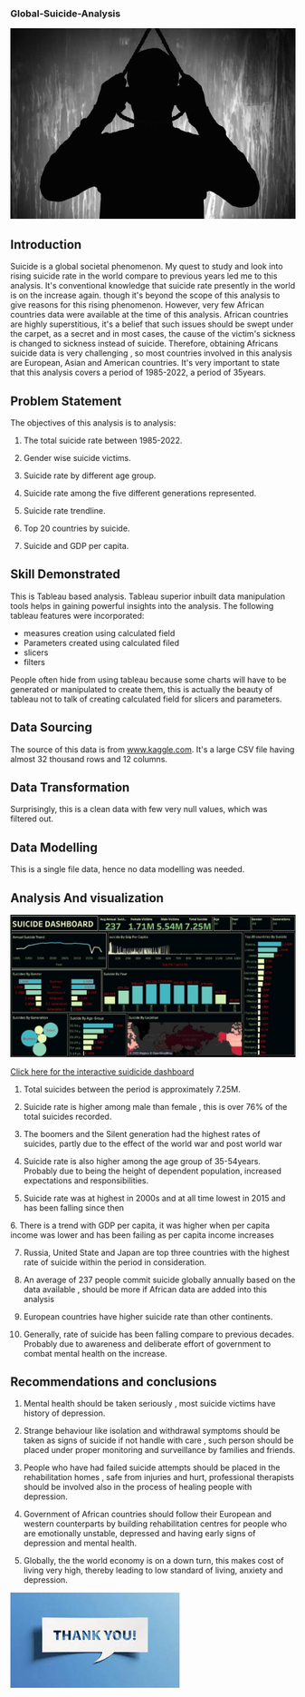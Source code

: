 ### Global-Suicide-Analysis

![](newsuicide.jpg)

## Introduction

Suicide is a global societal phenomenon. My quest to study and look into rising suicide rate in the world compare to previous years led me to this analysis. It's conventional knowledge that suicide rate presently in the world is on the increase again. though it's beyond the scope of this analysis to give reasons for this rising phenomenon. However, very few African countries data were available at the time of this analysis. African countries are highly superstitious, it's a belief that such issues should be swept under the carpet, as a secret and in most cases, the cause of the victim's sickness is changed to sickness instead of suicide. Therefore, obtaining Africans suicide data is very challenging , so most countries involved in this analysis are European, Asian and American countries. It's very important to state that this analysis covers a period of 1985-2022, a period of 35years. 

## Problem Statement

The objectives of this analysis is to analysis:

1. The total suicide rate between 1985-2022.

2. Gender wise suicide victims.

3. Suicide rate by different age group.

4. Suicide rate among the five different generations represented.

5. Suicide rate trendline.

6. Top 20 countries by suicide.

7. Suicide and GDP per capita.

## Skill Demonstrated

This is Tableau based analysis. Tableau superior inbuilt data manipulation tools helps in gaining powerful insights into the analysis. The following tableau  features were incorporated:
- measures creation using calculated field
- Parameters created using calculated filed
- slicers
- filters

People often hide from using tableau because some charts will have to be generated or manipulated to create them, this is actually the beauty of tableau not to talk of creating calculated field for slicers and parameters. 

## Data Sourcing

The source of this data is from www.kaggle.com. It's a large CSV file having almost 32 thousand rows and 12 columns. 

## Data Transformation 

Surprisingly, this is a clean data with few very null values, which was filtered out. 

## Data Modelling
This is a single file data, hence no data modelling was needed.

## Analysis And visualization 

![](DASHBOARD.jpg)

[Click here for the interactive suidicide dashboard](https://public.tableau.com/app/profile/joseph.adedayo/viz/SuicideAnalyticalDashboard/Dashboard1)

1. Total suicides between the period is approximately 7.25M.

2. Suicide rate is higher among male than female , this is over 76% of the total suicides recorded.

3. The boomers and the Silent generation had the highest rates of suicides, partly due to the effect of the world war and post world war

4. Suicide rate is also higher among the age group of 35-54years. Probably due to being the height of dependent population, increased expectations and responsibilities.

5. Suicide rate was at highest in 2000s and at all time lowest in 2015 and has been falling since then 

6. There is a trend with GDP per capita, it was higher when per capita income was lower and has been failing as per capita income increases

7. Russia, United State and Japan are top three countries with the highest rate of suicide within the period in consideration.

8. An average of 237 people commit suicide globally annually based on the data available , should be more if African data are added into this analysis

9. European countries have higher suicide rate than other continents.

10. Generally, rate of suicide has been falling compare to previous decades. Probably due to awareness and deliberate effort of government to combat mental health on the increase.


## Recommendations and conclusions 

1. Mental health should be taken seriously , most suicide victims have history of depression.

2. Strange behaviour like isolation and withdrawal symptoms should be taken as signs of suicide if not handle with care , such person should be placed under proper monitoring and surveillance by families and friends.

3. People who have had failed suicide attempts should be placed in the rehabilitation homes , safe from injuries and hurt, professional therapists should be involved also in the process of healing people with depression.

3. Government of African countries should follow their European and western counterparts by building rehabilitation centres for people who are emotionally unstable, depressed and having early signs of depression and mental health. 

4. Globally, the the world economy is on a down turn, this makes cost of living very high, thereby leading to low standard of living, anxiety and depression. 

![](Thankyou.jpeg)

